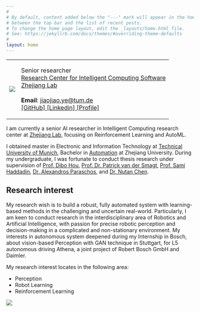 ```yaml
---
#
# By default, content added below the "---" mark will appear in the home page
# between the top bar and the list of recent posts.
# To change the home page layout, edit the _layouts/home.html file.
# See: https://jekyllrb.com/docs/themes/#overriding-theme-defaults
#
layout: home
---
```


<table class="personal-info">
    <tbody>
        <tr>
        <td>
            <img src="/jiaojiaoye/assets/imgs/profil.jpg"> 
        </td>
        <td>
            <p>
                Senior researcher<br>
                <a href="https://en.zhejianglab.com/institutescenters/#ResearchUnits">Research Center for Intelligent Computing Software </a> <br>
                <a href="https://en.zhejianglab.com/">Zhejiang Lab </a> <br>
                <br>
                <b>Email</b>: <a href="mailto:jiaojiao.ye@tum.de">jiaojiao.ye@tum.de </a> <br>
                <a href="https://github.com/JiaojiaoYe1994">[GitHub] </a>  <a href="https://www.linkedin.com/in/jiaojiao-ye-99830b14a/">[Linkedin] </a>  <a href="https://argmax.ai/team/jiaojiao-ye/">[Profile] </a>  <br>
            </p>
        </td>
        </tr>
    </tbody>
</table>

<!-- [[GitHub]](https://github.com/JiaojiaoYe1994) [[Linkedin]](https://www.linkedin.com/in/jiaojiao-ye-99830b14a/) [[Profile]](https://argmax.ai/team/jiaojiao-ye/) <br>
 -->
I am currently a senior AI researcher in Intelligent Computing research center at [Zhejiang Lab](https://en.zhejianglab.com/), focusing on Reinforcement Learning and AutoML.

I obtained master in Electronic and Information Technology at [Technical University of Munich](https://www.tum.de/en/), Bachelor in [Automation](http://cse.zju.edu.cn/english/) at Zhejiang University. During my undergraduate, I was fortunate to conduct thesis research under supervision of [Prof. Dibo Hou](https://person.zju.edu.cn/en/houdb), [Prof. Dr. Patrick van der Smagt](https://scholar.google.de/citations?user=5ybzvbsAAAAJ&hl=en), [Prof. Sami Haddadin](https://en.wikipedia.org/wiki/Sami_Haddadin), [Dr. Alexandros Paraschos](https://scholar.google.com/citations?user=aCz_QHUAAAAJ), and [Dr. Nutan Chen](https://scholar.google.com/citations?user=HH3n9scAAAAJ&hl=de).


## Research interest

My research wish is to build a robust, fully automated system with learning-based methods in the challenging and uncertain real-world. Particularly, I am keen to conduct research in the interdisciplinary area of Robotics and Artificial Intelligence, with passion for precise robotic perception and decision-making in a complicated and non-stationary environment. My interests in autonomous system deepened during my Internship in Bosch, about vision-based Perception with GAN technique in Stuttgart, for L5 autonomous driving Athena, a joint project of Robert Bosch GmbH and Daimler.

My research interest locates in the following area:

* Perception
* Robot Learning
* Reinforcement Learning



<a href="https://clustrmaps.com/site/1br1t"  title="Visit tracker"><img src="//www.clustrmaps.com/map_v2.png?d=97nUU-FjSo3XTeI1STkdpKlUaW4UMyu7RVO1xutT1PA&cl=ffffff" /></a>

